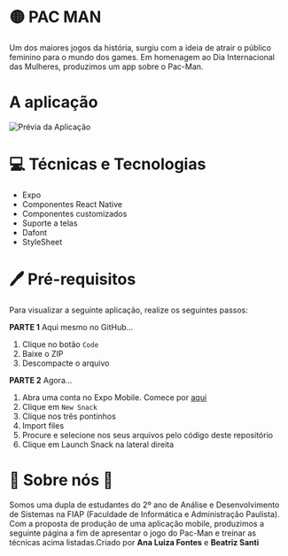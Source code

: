# 🟡 PAC MAN

Um dos maiores jogos da história, surgiu com a ideia de atrair o público feminino para o mundo dos games. Em homenagem ao Dia Internacional das Mulheres, produzimos um app sobre o Pac-Man.

# A aplicação
<img src="exemplo.jpg" alt="Prévia da Aplicação">

# 💻 Técnicas e Tecnologias
- Expo
- Componentes React Native
- Componentes customizados
- Suporte a telas
- Dafont
- StyleSheet

# 🖊 Pré-requisitos
Para visualizar a seguinte aplicação, realize os seguintes passos:

**PARTE 1**
Aqui mesmo no GitHub...
1. Clique no botão `Code`
2. Baixe o ZIP
3. Descompacte o arquivo


**PARTE 2**
Agora...
1. Abra uma conta no Expo Mobile. Comece por [aqui]( https://expo.dev/signup?redirect_uri=https%3A%2F%2Fsnack.expo.dev%2F%40beatrizsanti%2Fsnack-0%3FhideQueryParams%3Dtrue
) 
2. Clique em `New Snack`
3. Clique nos três pontinhos
4. Import files
5. Procure e selecione nos seus arquivos pelo código deste repositório
6. Clique em Launch Snack na lateral direita


# 💜 Sobre nós 💙
Somos uma dupla de estudantes do 2º ano de Análise e Desenvolvimento de Sistemas na FIAP (Faculdade de Informática e Administração Paulista). Com a proposta de produção de uma aplicação mobile, produzimos a seguinte página a fim de apresentar o jogo do Pac-Man e treinar as técnicas acima listadas.Criado por **Ana Luiza Fontes** e **Beatriz Santi**




